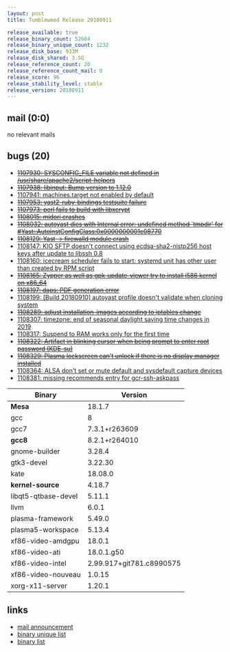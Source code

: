 ```yaml
---
layout: post
title: Tumbleweed Release 20180911

release_available: true
release_binary_count: 52604
release_binary_unique_count: 1232
release_disk_base: 933M
release_disk_shared: 3.5G
release_reference_count: 20
release_reference_count_mail: 0
release_score: 96
release_stability_level: stable
release_version: 20180911
---
```


## mail (0:0)

no relevant mails

## bugs (20)

<!--more-->

- ~~[1107930: SYSCONFIG_FILE variable not defined in /usr/share/apache2/script-helpers](https://bugzilla.opensuse.org/show_bug.cgi?id=1107930)~~
- ~~[1107938: libinput: Bump version to 1.12.0](https://bugzilla.opensuse.org/show_bug.cgi?id=1107938)~~
- [1107941: machines.target not enabled by default](https://bugzilla.opensuse.org/show_bug.cgi?id=1107941)
- ~~[1107953: yast2-ruby-bindings testsuite failure](https://bugzilla.opensuse.org/show_bug.cgi?id=1107953)~~
- ~~[1107973: perl fails to build with libxcrypt](https://bugzilla.opensuse.org/show_bug.cgi?id=1107973)~~
- ~~[1108015: midori crashes](https://bugzilla.opensuse.org/show_bug.cgi?id=1108015)~~
- ~~[1108032: autoyast dies with Internal error: undefined method `tmpdir' for #<Yast::AutoinstConfigClass:0x0000000001c08770>](https://bugzilla.opensuse.org/show_bug.cgi?id=1108032)~~
- ~~[1108129: Yast -> firewalld module crash](https://bugzilla.opensuse.org/show_bug.cgi?id=1108129)~~
- [1108147: KIO SFTP doesn't connect using ecdsa-sha2-nistp256 host keys after update to libssh 0.8](https://bugzilla.opensuse.org/show_bug.cgi?id=1108147)
- [1108160: icecream scheduler fails to start: systemd unit has other user than created by RPM script](https://bugzilla.opensuse.org/show_bug.cgi?id=1108160)
- ~~[1108165: Zypper as well as gpk-update-viewer try to install i586 kernel on x86_64](https://bugzilla.opensuse.org/show_bug.cgi?id=1108165)~~
- ~~[1108197: daps: PDF generation error](https://bugzilla.opensuse.org/show_bug.cgi?id=1108197)~~
- [1108199: \[Build 20180910\] autoyast profile doesn't validate when cloning system](https://bugzilla.opensuse.org/show_bug.cgi?id=1108199)
- ~~[1108289: adjust installation-images according to iptables change](https://bugzilla.opensuse.org/show_bug.cgi?id=1108289)~~
- [1108307: timezone: end of seasonal daylight saving time changes in 2019](https://bugzilla.opensuse.org/show_bug.cgi?id=1108307)
- [1108317: Suspend to RAM works  only for the first time](https://bugzilla.opensuse.org/show_bug.cgi?id=1108317)
- ~~[1108322: Artifact in blinking cursor when being prompt to enter root password (KDE-su)](https://bugzilla.opensuse.org/show_bug.cgi?id=1108322)~~
- ~~[1108329: Plasma lockscreen can't unlock if there is no display manager installed](https://bugzilla.opensuse.org/show_bug.cgi?id=1108329)~~
- [1108364: ALSA don't set or mute default and sysdefault capture devices](https://bugzilla.opensuse.org/show_bug.cgi?id=1108364)
- [1108381: missing recommends entry for gcr-ssh-askpass](https://bugzilla.opensuse.org/show_bug.cgi?id=1108381)

Binary | Version
--- | ---
**Mesa** | 18.1.7
gcc | 8
gcc7 | 7.3.1+r263609
**gcc8** | 8.2.1+r264010
gnome-builder | 3.28.4
gtk3-devel | 3.22.30
kate | 18.08.0
**kernel-source** | 4.18.7
libqt5-qtbase-devel | 5.11.1
llvm | 6.0.1
plasma-framework | 5.49.0
plasma5-workspace | 5.13.4
xf86-video-amdgpu | 18.0.1
xf86-video-ati | 18.0.1.g50
xf86-video-intel | 2.99.917+git781.c8990575
xf86-video-nouveau | 1.0.15
xorg-x11-server | 1.20.1

## links

- [mail announcement](https://lists.opensuse.org/opensuse-factory/2018-09/msg00054.html)
- [binary unique list](http://download.tumbleweed.boombatower.com/20180911/rpm.unique.list)
- [binary list](http://download.tumbleweed.boombatower.com/20180911/rpm.list)
